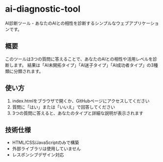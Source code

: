 # ai-diagnostic-tool

AI診断ツール - あなたのAIとの相性を診断するシンプルなウェブアプリケーションです。

## 概要
このツールは3つの質問に答えることで、あなたのAIとの相性や活用レベルを診断します。
結果は「AI未開拓タイプ」「AI迷子タイプ」「AI成功者タイプ」の3種類に分類されます。

## 使い方
1. index.htmlをブラウザで開くか、GitHubページにアクセスしてください
2. 質問に「はい」または「いいえ」で回答してください
3. 3つの質問に答えると、あなたのタイプと詳細な説明が表示されます

## 技術仕様
- HTML/CSS/JavaScriptのみで構築
- 外部ライブラリは使用していません
- レスポンシブデザイン対応
